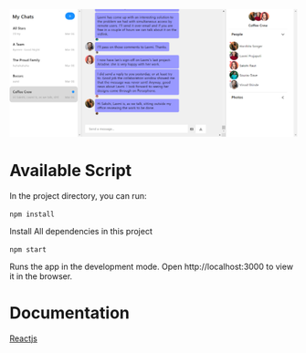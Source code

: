 ![Screenshot](/src/Images/screenshot.png)

# Available Script

In the project directory, you can run:

`npm install`

Install All dependencies in this project

`npm start`

Runs the app in the development mode.
Open http://localhost:3000 to view it in the browser.

# Documentation

[Reactjs](https://reactjs.org/docs/create-a-new-react-app.html)
